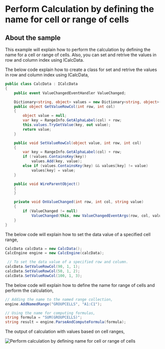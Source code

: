 # Perform Calculation by defining the name for cell or range of cells

## About the sample

This example will explain how to perform the calculation by defining the name for a cell or range of cells. Also, you can set and retrive the values in row and column index using ICalcData.

The below code explain how to create a class for set and retrive the values in row and column index using ICalcData,

```c#
public class CalcData : ICalcData
{
    public event ValueChangedEventHandler ValueChanged;

    Dictionary<string, object> values = new Dictionary<string, object>();
    public object GetValueRowCol(int row, int col)
    {
        object value = null;
        var key = RangeInfo.GetAlphaLabel(col) + row;
        this.values.TryGetValue(key, out value);
        return value;
    }

    public void SetValueRowCol(object value, int row, int col)
    {
        var key = RangeInfo.GetAlphaLabel(col) + row;
        if (!values.ContainsKey(key))
            values.Add(key, value);
        else if (values.ContainsKey(key) && values[key] != value)
            values[key] = value;
    }

    public void WireParentObject()
    {
    }

    private void OnValueChanged(int row, int col, string value)
    {
        if (ValueChanged != null)
            ValueChanged(this, new ValueChangedEventArgs(row, col, value));
    }
}
```
The below code will explain how to set the data value of a specified cell range,

```c#
CalcData calcData = new CalcData();
CalcEngine engine = new CalcEngine(calcData);

 // To set the data value of a specified row and column.
calcData.SetValueRowCol(90, 1, 1);
calcData.SetValueRowCol(50, 1, 2);
calcData.SetValueRowCol(100, 1, 3);
```

The below code will explain how to define the name for range of cells and perform the calculation,

```c#
// Adding the name to the named range collection,
engine.AddNamedRange("GROUPCELLS", "A1:C1");

// Using the name for computing formulas,
string formula = "SUM(GROUPCELLS)";
string result = engine.ParseAndComputeFormula(formula);
```

The output of calculation with values based on cell ranges,

![Perform calculation by defining name for cell or range of cells](https://blog.syncfusion.com/wp-content/uploads/2018/11/Perform-calculation-defining-name-cell-range-cells.png)